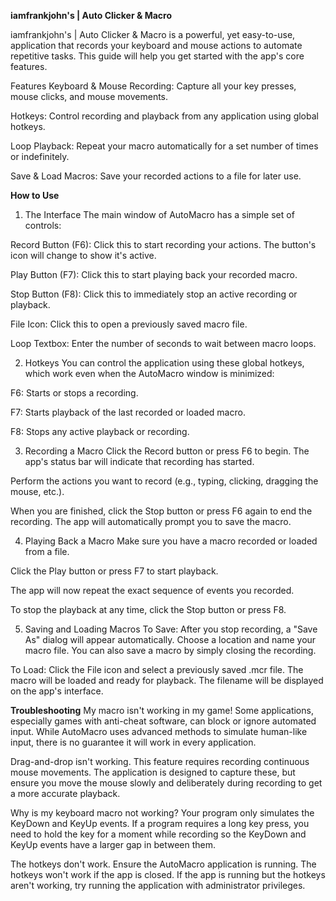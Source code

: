 **iamfrankjohn's | Auto Clicker & Macro**

iamfrankjohn's | Auto Clicker & Macro is a powerful, yet easy-to-use, application that records your keyboard and mouse actions to automate repetitive tasks. This guide will help you get started with the app's core features.

Features
Keyboard & Mouse Recording: Capture all your key presses, mouse clicks, and mouse movements.

Hotkeys: Control recording and playback from any application using global hotkeys.

Loop Playback: Repeat your macro automatically for a set number of times or indefinitely.

Save & Load Macros: Save your recorded actions to a file for later use.

**How to Use**
1. The Interface
The main window of AutoMacro has a simple set of controls:

Record Button (F6): Click this to start recording your actions. The button's icon will change to show it's active.

Play Button (F7): Click this to start playing back your recorded macro.

Stop Button (F8): Click this to immediately stop an active recording or playback.

File Icon: Click this to open a previously saved macro file.

Loop Textbox: Enter the number of seconds to wait between macro loops.

2. Hotkeys
You can control the application using these global hotkeys, which work even when the AutoMacro window is minimized:

F6: Starts or stops a recording.

F7: Starts playback of the last recorded or loaded macro.

F8: Stops any active playback or recording.

3. Recording a Macro
Click the Record button or press F6 to begin. The app's status bar will indicate that recording has started.

Perform the actions you want to record (e.g., typing, clicking, dragging the mouse, etc.).

When you are finished, click the Stop button or press F6 again to end the recording. The app will automatically prompt you to save the macro.

4. Playing Back a Macro
Make sure you have a macro recorded or loaded from a file.

Click the Play button or press F7 to start playback.

The app will now repeat the exact sequence of events you recorded.

To stop the playback at any time, click the Stop button or press F8.

5. Saving and Loading Macros
To Save: After you stop recording, a "Save As" dialog will appear automatically. Choose a location and name your macro file. You can also save a macro by simply closing the recording.

To Load: Click the File icon and select a previously saved .mcr file. The macro will be loaded and ready for playback. The filename will be displayed on the app's interface.

**Troubleshooting**
My macro isn't working in my game!
Some applications, especially games with anti-cheat software, can block or ignore automated input. While AutoMacro uses advanced methods to simulate human-like input, there is no guarantee it will work in every application.

Drag-and-drop isn't working.
This feature requires recording continuous mouse movements. The application is designed to capture these, but ensure you move the mouse slowly and deliberately during recording to get a more accurate playback.

Why is my keyboard macro not working?
Your program only simulates the KeyDown and KeyUp events. If a program requires a long key press, you need to hold the key for a moment while recording so the KeyDown and KeyUp events have a larger gap in between them.

The hotkeys don't work.
Ensure the AutoMacro application is running. The hotkeys won't work if the app is closed. If the app is running but the hotkeys aren't working, try running the application with administrator privileges.
